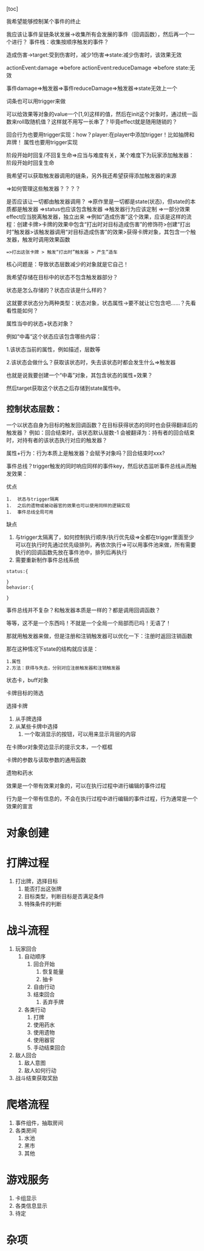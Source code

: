 [toc]

我希望能够控制某个事件的终止

我应该让事件呈链条状发展→收集所有会发展的事件（回调函数），然后再一个一个进行？
事件栈：收集按顺序触发的事件？

造成伤害→target:受到伤害时，减少1伤害=>state:减少伤害时，该效果无效

actionEvent:damage
=>before
actionEvent:reduceDamage
=>before
state:无效

事件damage=>触发器=>事件reduceDamage=>触发器=>state无效上一个


词条也可以用trigger来做

可以给效果等对象的value一个[1,9]这样的值，然后在init这个对象时，通过统一函数来roll取随机值？这样就不用写一长串了？毕竟effect就是随用随销的？

回合行为也要用trigger实现：how？player:在player中添加trigger！比如抽牌和弃牌！
属性也要用trigger实现

阶段开始时回复/不回复生命=>应当与难度有关，某个难度下为玩家添加触发器：阶段开始时回复生命

我希望可以获取触发器调用的链条，另外我还希望获得添加触发器的来源

=>如何管理这些触发器？？？？

是否应该让一切都由触发器调用？
=>原作里是一切都是state(状态)，但state的本质都是触发器
=>status也应该包含触发器
=>触发器行为应该定制
=>一部分效果effect应当脱离触发器，独立出来 
    =>例如“造成伤害”这个效果，应该是这样的流程：创建卡牌>卡牌的效果中包含“打出时对目标造成伤害”的修饰符>创建“打出时”触发器>该触发器调用“对目标造成伤害”的效果>获得卡牌对象，其包含一个触发器，触发时调用效果函数

    =>打出这张卡牌 > 触发“打出时”触发器 > 产生”造车




核心问题是：导致状态层数减少的对象就是它自己！

我希望存储在目标中的状态不包含触发器部分？

状态是怎么存储的？状态应该是什么样的？

这就要求状态分为两种类型：状态对象，状态属性→要不就让它包含吧……？先看看性能如何？



属性当中的状态+状态对象？



例如“中毒“这个状态应该包含哪些内容：

1.该状态当前的属性，例如描述，层数等

2.该状态会做什么？获取该状态时，失去该状态时都会发生什么=>触发器

也就是说我要创建一个“中毒”对象，其包含状态的属性+效果？

然后target获取这个状态之后存储到state属性中。

## 控制状态层数：

一个以状态自身为目标的触发回调函数？在目标获得状态的同时也会获得翻译后的触发器？
例如：回合结束时，该状态默认层数-1
会被翻译为：持有者的回合结束时，对持有者的该状态执行对应的触发器？

属性+行为：行为本质上是触发器？会赋予对象吗？回合结束时xxx?

事件总线？trigger触发的同时响应同样的事件key，然后状态监听事件总线从而触发效果：

优点

	1.	状态与trigger隔离
	1.	之后的遗物或被动器官的效果也可以使用同样的逻辑实现
	1.	事件总线全局可用

缺点

1. 与trigger太隔离了，如何控制执行顺序/执行优先级=>全都在trigger里面至少可以在执行时先通过优先级排列，再依次执行=>可以用事件池来做，所有需要执行的回调函数先放在事件池中，排列后再执行
2. 需要重新制作事件总线系统

~~~
status:{

}
behavior:{
	
}
~~~

事件总线并不复杂？和触发器本质是一样的？都是调用回调函数？

等等，这不是一个东西吗！不就是一个全局一个局部而已吗！无语了！

那就用触发器来做，但是注册和注销触发器可以优化一下：注册时返回注销函数

那在这种情况下state的结构就应该是：

~~~
1.属性
2.方法：获得与失去，分别对应注册触发器和注销触发器
~~~



状态卡，buff对象

卡牌目标的筛选

选择卡牌

1. 从手牌选择
2. 从某些卡牌中选择
    1. 一个取消显示的按钮，可以用来显示背层的内容

在卡牌or对象旁边显示的提示文本，一个框框

卡牌的参数与读取参数的通用函数

遗物和药水



效果是一个带有效果对象的，可以在执行过程中进行编辑的事件过程

行为是一个带有信息的，不会在执行过程中进行编辑的事件过程，行为通常是一个效果的宣言

# 对象创建

# 打牌过程

1. 打出牌，选择目标
    1. 能否打出这张牌
    2. 目标类型，判断目标是否满足条件
    3. 特殊条件的判断

# 战斗流程

1. 玩家回合
    1. 自动顺序
        1. 回合开始
            1. 恢复能量
            2. 抽卡
        2. 自由行动
        3. 结束回合
            1. 丢弃手牌
    2. 各类行动
        1. 打牌
        2. 使用药水
        3. 使用遗物
        4. 使用器官
        5. 手动结束回合
2. 敌人回合
    1. 敌人意图
    2. 敌人如何行动
3. 战斗结束获取奖励

# 爬塔流程

1. 事件组件，抽取房间
2. 各类房间
    1. 水池
    2. 黑市
    3. 其他

# 游戏服务

1. 卡组显示
2. 各类信息显示
3. 待定

# 杂项




